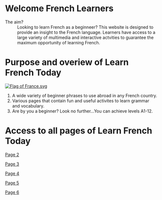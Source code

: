 <h1>Welcome French Learners</h1>
<p>
<dl>
 <dt>The aim?</dt>
 <dd>Looking to learn French as a beginneer? This website is designed to provide an insight to the French language. Learners have access      to a large variety of multimedia and interactive actvities to guarantee the maximum opportunity of learning French.</dd>
 
 <h1> Purpose and overiew of Learn French Today</h1>
 
 <p>
<a href="https://en.wikipedia.org/wiki/File:Flag_of_France.svg#/media/File:Flag_of_France.svg">
<img class="imgRight" src="https://upload.wikimedia.org/wikipedia/en/thumb/c/c3/Flag_of_France.svg/1200px-Flag_of_France.svg.png" alt="Flag of France.svg"></a><br>
     <ol>
 <li> A wide variety of beginner phrases to use abroad in any French country. </li>
 <li> Various pages that contain fun and useful activites to learn grammar and vocabulary. </li>
 <li> Are by you a beginner? Look no further...You can achieve levels A1-12. </li>
</ol>
    </p>                                                                                       


<p style="clear:both;"></p>




<h1>Access to all pages of Learn French Today</h1>

<a href="https://laurenanderson97.github.io/SML209-18/grammar.html">Page 2</a>

<a href="https://laurenanderson97.github.io/SML209-18/vocabulary.html">Page 3</a>

<a href="https://laurenanderson97.github.io/SML209-18/listening.html">Page 4</a>

<a href="https://laurenanderson97.github.io/SML209-18/reading.html">Page 5</a>

<a href="https://laurenanderson97.github.io/SML209-18/homework.html">Page 6</a>




